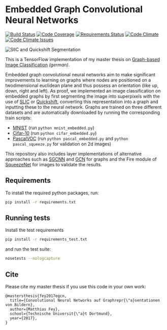 # Embedded Graph Convolutional Neural Networks

[![Build Status][build-image]][build-url]
[![Code Coverage][coverage-image]][coverage-url]
[![Requirements Status][requirements-image]][requirements-url]
[![Code Climate][code-climate-image]][code-climate-url]
[![Code Climate Issues][code-climate-issues-image]][code-climate-issues-url]

[build-image]: https://travis-ci.org/rusty1s/embedded_gcnn.svg?branch=master
[build-url]: https://travis-ci.org/rusty1s/embedded_gcnn
[coverage-image]: https://img.shields.io/codecov/c/github/rusty1s/embedded_gcnn.svg
[coverage-url]: https://codecov.io/github/rusty1s/embedded_gcnn?branch=master
[requirements-image]: https://requires.io/github/rusty1s/embedded_gcnn/requirements.svg?branch=master
[requirements-url]: https://requires.io/github/rusty1s/embedded_gcnn/requirements/?branch=master
[code-climate-image]: https://codeclimate.com/github/rusty1s/embedded_gcnn/badges/gpa.svg
[code-climate-url]: https://codeclimate.com/github/rusty1s/embedded_gcnn
[code-climate-issues-image]: https://codeclimate.com/github/rusty1s/embedded_gcnn/badges/issue_count.svg
[code-climate-issues-url]: https://codeclimate.com/github/rusty1s/embedded_gcnn/issues

![SlIC and Quickshift Segmentation](https://user-images.githubusercontent.com/6945922/27761633-61569a56-5e60-11e7-96d6-5a0507d26cf8.jpg)

This is a TensorFlow implementation of my master thesis on [Graph-based Image
Classification](https://github.com/rusty1s/deep-learning/blob/master/master/main.pdf)
*(german)*.

Embedded graph convolutional neural networks aim to make significant improvements to learning on graphs where nodes are positioned on a twodimensional euclidean plane and thus possess an orientation (like up, down, right and left).
As proof, we implemented an image classification on embedded graphs by first segmenting the image into superpixels with the use of [SLIC](https://infoscience.epfl.ch/record/177415/files/Superpixel_PAMI2011-2.pdf) or [Quickshift](http://vision.cs.ucla.edu/papers/vedaldiS08quick.pdf), converting this representation into a graph and inputting these to the neural network.
Graphs are trained on three different datasets and are automatically downloaded by running the corresponding train scripts:

* [MNIST](http://yann.lecun.com/exdb/mnist/) (run `python mnist_embedded.py`)
* [Cifar-10](https://www.cs.toronto.edu/~kriz/cifar.html) (run `python cifar_embedded.py`)
* [PascalVOC](http://host.robots.ox.ac.uk/pascal/VOC/) (run `python pascal_embedded.py` and `python pascal_squeeze.py` for validation on 2d images)

This repository also includes layer implementations of alternative approaches such as [SGCNN](https://arxiv.org/abs/1312.6203) and [GCN](https://arxiv.org/abs/1609.02907) for graphs and the Fire module of [SqueezeNet](https://arxiv.org/abs/1602.07360) for images to validate the results.

## Requirements

To install the required python packages, run:

```bash
pip install -r requirements.txt
```

## Running tests

Install the test requirements

```bash
pip install -r requirements_test.txt
```

and run the test suite:

```bash
nosetests --nologcapture
```

## Cite

Please cite my master thesis if you use this code in your own work:

```
@mastersthesis{fey2017egcn,
  title={Convolutional Neural Networks auf Graphrepr{\"a}sentationen von Bildern},
  author={Matthias Fey},
  school={Technische Universit{\"a}t Dortmund},
  year={2017},
}
```
